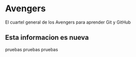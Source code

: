 # Avengers

El cuartel general de los Avengers para aprender Git y GitHub


## Esta informacion es nueva 
pruebas pruebas pruebas 
